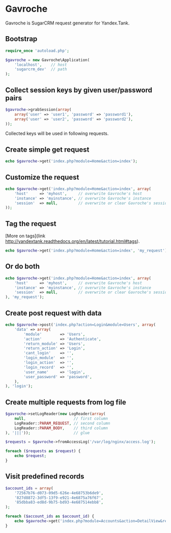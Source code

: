 Gavroche
========

Gavroche is SugarCRM request generator for Yandex.Tank.


Bootstrap
---------

```php
require_once 'autoload.php';

$gavroche = new Gavroche\Application(
    'localhost',    // host
    'sugarcrm_dev'  // path
);
```


Collect session keys by given user/password pairs
-------------------------------------------------

```php
$gavroche->grabSession(array(
    array('user' => 'user1', 'password' => 'password1'),
    array('user' => 'user2', 'password' => 'password2'),
));
```

Collected keys will be used in following requests.


Create simple get request
-------------------------

```php
echo $gavroche->get('index.php?module=Home&action=index');
```


Customize the request
---------------------

```php
echo $gavroche->get('index.php?module=Home&action=index', array(
    'host'     => 'myhost',     // overwrite Gavroche's host
    'instance' => 'myinstance', // overwrite Gavroche's instance
    'session'  => null,         // overwrite or clear Gavroche's session_id
));
```


Tag the request
---------------

[More on tags](link http://yandextank.readthedocs.org/en/latest/tutorial.html#tags).

```php
echo $gavroche->get('index.php?module=Home&action=index', 'my_request');
```


Or do both
----------

```php
echo $gavroche->get('index.php?module=Home&action=index', array(
    'host'     => 'myhost',     // overwrite Gavroche's host
    'instance' => 'myinstance', // overwrite Gavroche's instance
    'session'  => null,         // overwrite or clear Gavroche's session_id
), 'my_request');
```


Create post request with data
-----------------------------

```php
echo $gavroche->post('index.php?action=Login&module=Users', array(
    'data' => array(
        'module'        => 'Users',
        'action'        => 'Authenticate',
        'return_module' => 'Users',
        'return_action' => 'Login',
        'cant_login'    => '',
        'login_module'  => '',
        'login_action'  => '',
        'login_record'  => '',
        'user_name'     => 'login',
        'user_password' => 'password',
    ),
), 'login');
```


Create multiple requests from log file
---------------------------------------------------------

```php
$gavroche->setLogReader(new LogReader(array(
    null,                     // first column
    LogReader::PARAM_REQUEST, // second column
    LogReader::PARAM_BODY,    // third column
), '|||'));                   // glue

$requests = $gavroche->fromAccessLog('/var/log/nginx/access.log');

foreach ($requests as $request) {
    echo $request;
}
```


Visit predefined records
------------------------

```php
$account_ids = array(
    '72567b76-d073-09d5-626e-4e68753b6de9',
    '827d8872-3df5-13f9-e921-4e6875a76f67',
    '85dbba83-ed8d-9b75-bd93-4e687514ebb8',
);

foreach ($account_ids as $account_id) {
    echo $gavroche->get('index.php?module=Accounts&action=DetailView&record=' . $account_id);
}
```
